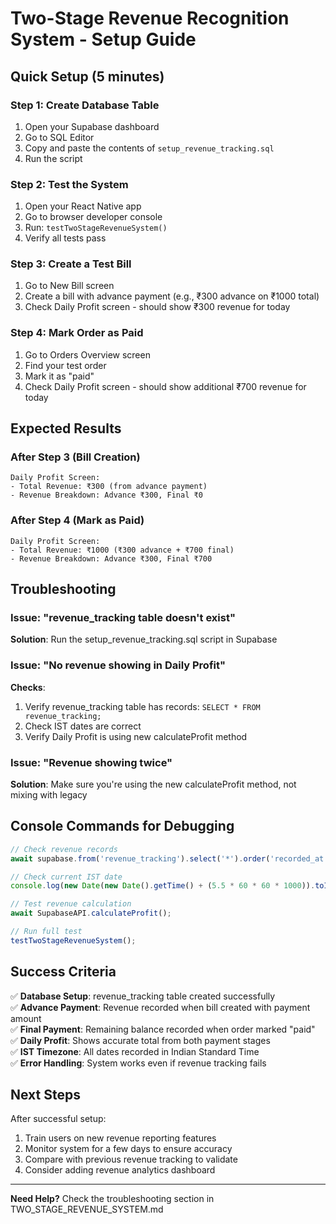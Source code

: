 # Two-Stage Revenue Recognition System - Setup Guide

## Quick Setup (5 minutes)

### Step 1: Create Database Table
1. Open your Supabase dashboard
2. Go to SQL Editor
3. Copy and paste the contents of `setup_revenue_tracking.sql`
4. Run the script

### Step 2: Test the System
1. Open your React Native app
2. Go to browser developer console
3. Run: `testTwoStageRevenueSystem()`
4. Verify all tests pass

### Step 3: Create a Test Bill
1. Go to New Bill screen
2. Create a bill with advance payment (e.g., ₹300 advance on ₹1000 total)
3. Check Daily Profit screen - should show ₹300 revenue for today

### Step 4: Mark Order as Paid
1. Go to Orders Overview screen
2. Find your test order
3. Mark it as "paid"
4. Check Daily Profit screen - should show additional ₹700 revenue for today

## Expected Results

### After Step 3 (Bill Creation)
```
Daily Profit Screen:
- Total Revenue: ₹300 (from advance payment)
- Revenue Breakdown: Advance ₹300, Final ₹0
```

### After Step 4 (Mark as Paid)
```
Daily Profit Screen:
- Total Revenue: ₹1000 (₹300 advance + ₹700 final)
- Revenue Breakdown: Advance ₹300, Final ₹700
```

## Troubleshooting

### Issue: "revenue_tracking table doesn't exist"
**Solution**: Run the setup_revenue_tracking.sql script in Supabase

### Issue: "No revenue showing in Daily Profit"
**Checks**:
1. Verify revenue_tracking table has records: `SELECT * FROM revenue_tracking;`
2. Check IST dates are correct
3. Verify Daily Profit is using new calculateProfit method

### Issue: "Revenue showing twice"
**Solution**: Make sure you're using the new calculateProfit method, not mixing with legacy

## Console Commands for Debugging

```javascript
// Check revenue records
await supabase.from('revenue_tracking').select('*').order('recorded_at', { ascending: false });

// Check current IST date
console.log(new Date(new Date().getTime() + (5.5 * 60 * 60 * 1000)).toISOString().split('T')[0]);

// Test revenue calculation
await SupabaseAPI.calculateProfit();

// Run full test
testTwoStageRevenueSystem();
```

## Success Criteria

✅ **Database Setup**: revenue_tracking table created successfully  
✅ **Advance Payment**: Revenue recorded when bill created with payment amount  
✅ **Final Payment**: Remaining balance recorded when order marked "paid"  
✅ **Daily Profit**: Shows accurate total from both payment stages  
✅ **IST Timezone**: All dates recorded in Indian Standard Time  
✅ **Error Handling**: System works even if revenue tracking fails  

## Next Steps

After successful setup:
1. Train users on new revenue reporting features
2. Monitor system for a few days to ensure accuracy
3. Compare with previous revenue tracking to validate
4. Consider adding revenue analytics dashboard

---

**Need Help?** Check the troubleshooting section in TWO_STAGE_REVENUE_SYSTEM.md
